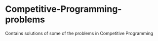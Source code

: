 # Competitive-Programming-problems
Contains solutions of some of the problems in Competitive Programming

